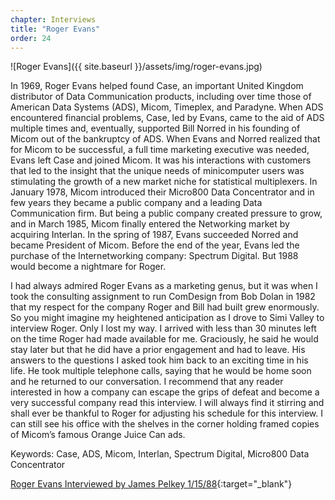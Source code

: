 ```yaml
---
chapter: Interviews
title: "Roger Evans"
order: 24
---
```


![Roger Evans]({{ site.baseurl }}/assets/img/roger-evans.jpg)

In 1969, Roger Evans helped found Case, an important United Kingdom distributor of Data Communication products, including over time those of American Data Systems (ADS), Micom, Timeplex, and Paradyne. When ADS encountered financial problems, Case, led by Evans, came to the aid of ADS multiple times and, eventually, supported Bill Norred in his founding of Micom out of the bankruptcy of ADS. When Evans and Norred realized that for Micom to be successful, a full time marketing executive was needed, Evans left Case and joined Micom. It was his interactions with customers that led to the insight that the unique needs of minicomputer users was stimulating the growth of a new market niche for statistical multiplexers. In January 1978, Micom introduced their Micro800 Data Concentrator and in few years they became a public company and a leading Data Communication firm. But being a public company created pressure to grow, and in March 1985, Micom finally entered the Networking market by acquiring Interlan. In the spring of 1987, Evans succeeded Norred and became President of Micom. Before the end of the year, Evans led the purchase of the Internetworking company: Spectrum Digital. But 1988 would become a nightmare for Roger.

I had always admired Roger Evans as a marketing genus, but it was when I took the consulting assignment to run ComDesign from Bob Dolan in 1982 that my respect for the company Roger and Bill had built grew enormously. So you might imagine my heightened anticipation as I drove to Simi Valley to interview Roger. Only I lost my way. I arrived with less than 30 minutes left on the time Roger had made available for me. Graciously, he said he would stay later but that he did have a prior engagement and had to leave. His answers to the questions I asked took him back to an exciting time in his life. He took multiple telephone calls, saying that he would be home soon and he returned to our conversation. I recommend that any reader interested in how a company can escape the grips of defeat and become a very successful company read this interview. I will always find it stirring and shall ever be thankful to Roger for adjusting his schedule for this interview. I can still see his office with the shelves in the corner holding framed copies of Micom’s famous Orange Juice Can ads.

Keywords: Case, ADS, Micom, Interlan, Spectrum Digital, Micro800 Data Concentrator

[Roger Evans Interviewed by James Pelkey 1/15/88](https://archive.computerhistory.org/resources/access/text/2015/09/102737975-05-01-acc.pdf){:target="_blank"}
